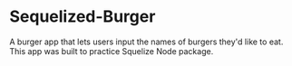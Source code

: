 # Sequelized-Burger
A burger app that lets users input the names of burgers they'd like to eat. This app was built to practice Squelize Node package.
